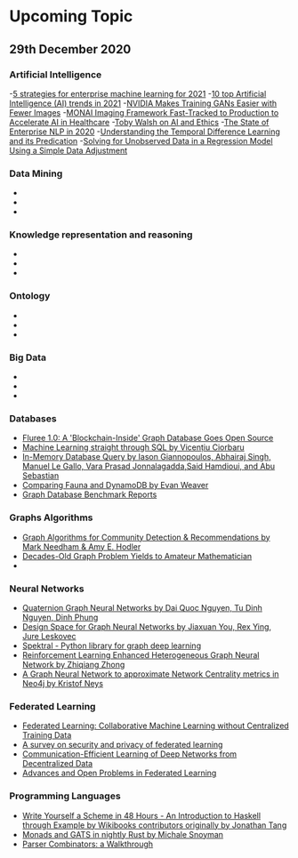 # Upcoming Topic

## 29th December 2020

### Artificial Intelligence
-[5 strategies for enterprise machine learning for 2021](https://www.kdnuggets.com/2020/12/5-strategies-enterprise-machine-learning-2021.html)
-[10 top Artificial Intelligence (AI) trends in 2021](https://enterprisersproject.com/article/2020/12/artificial-intelligence-ai-top-trends-2021?utm_campaign=weekly%20newsletter%20&utm_medium=email&_hsmi=103616357&_hsenc=p2ANqtz-_Hlj8gUb2ooMR9HhGvGk25_9Io1QZ_muAGzsLGR-b2mhn9h62peiz8bw0TKRve4reqGBLhAJwb8EjOb8swAX-9e3VKH63aC9lecZiG1iXTW5-4FQo&utm_content=103616357&utm_source=hs_email)
-[NVIDIA Makes Training GANs Easier with Fewer Images](https://opendatascience.com/nvidia-makes-training-gans-easier-with-fewer-images/?utm_campaign=Newsletters&utm_medium=email&_hsmi=103236222&_hsenc=p2ANqtz-9lJS445ZvSzEl9rQouzd7bIJz11qHcpe6BYVJokXFYjFbAFiG-V4nHnHARqAIUCYIO9oUselATBWop2BSYw8FiNwUKIJs__iyC0kuSiZDFbCJ5qdc&utm_content=103236222&utm_source=hs_email)
-[MONAI Imaging Framework Fast-Tracked to Production to Accelerate AI in Healthcare](https://blogs.nvidia.com/blog/2020/11/30/monai-ai-imaging-framework/?ncid=so-link-28301#cid=ix11_so-link_en-us)
-[Toby Walsh on AI and Ethics](https://opendatascience.com/toby-walsh-on-ai-for-ethics/?utm_campaign=Newsletters&utm_medium=email&_hsmi=101648288&_hsenc=p2ANqtz-8OOoHMQumpThAnPuOP0Xna_gGAjrzJdHCI6tXvPt3JjS3rfxu6SVP9-j6Rh-AY2h4A03ZkwtF1vsUb-ecd3UZCPeJ4xJiQ2zKLkAetK2HpVLnVaXY&utm_content=101648288&utm_source=hs_email)
-[The State of Enterprise NLP in 2020](https://opendatascience.com/the-state-of-enterprise-nlp-in-2020/?utm_campaign=Newsletters&utm_medium=email&_hsmi=100220106&_hsenc=p2ANqtz-8ayqFBefPaDORluKSn0QlgcTdr65ZDiyzsbCrHV9O6D0WOPz903v3K6-VWF_bf6vSGg12JipRIrTZQ1ZoqhqOIp2vLd_zInzOalE7knyBqFezMSsE&utm_content=100220106&utm_source=hs_email)
-[Understanding the Temporal Difference Learning and its Predication](https://opendatascience.com/understanding-the-temporal-difference-learning-and-its-predication/?utm_campaign=Newsletters&utm_medium=email&_hsmi=100220106&_hsenc=p2ANqtz-9okXOb7XN1jaD-_7vnEXtUnJgaLbtIodZHx8EiMorfvexNvGuBKeMoACl9QfA76pNeJPSmaYfeunV7ZI2sxrfQnQHkdb_SG4Ah9aVCk_pAO6mZrpo&utm_content=100220106&utm_source=hs_email)
-[Solving for Unobserved Data in a Regression Model Using a Simple Data Adjustment](https://opendatascience.com/solving-for-unobserved-data-in-a-regression-model-using-a-simple-data-adjustment/?utm_campaign=Newsletters&utm_medium=email&_hsmi=100220106&_hsenc=p2ANqtz--cADqhDaG4da4OrN_LcGzLrnfRQP73HkmgOWBjX_aaWYg09BFCc7Q4D9Iu_a2Jg1A1pmrtUsiKrXBAFNgYMZH_z4kq93ZqSj2Ei4uHu2j1yQQ0wWA&utm_content=100220106&utm_source=hs_email)


### Data Mining
-
-
-

### Knowledge representation and reasoning
- 
-
-
### Ontology
- 
-
-

### Big Data
- 
-
-


### Databases
- [Fluree 1.0: A 'Blockchain-Inside' Graph Database Goes Open Source ](https://flur.ee/2020/10/19/fluree-releases-version-1-0-under-open-source-license/)
- [Machine Learning straight through SQL by Vicențiu Ciorbaru](https://mariadb.org/machine-learning-sql/)
- [In-Memory Database Query by Iason Giannopoulos, Abhairaj Singh, Manuel Le Gallo, Vara Prasad Jonnalagadda,Said Hamdioui, and Abu Sebastian](https://onlinelibrary.wiley.com/doi/epdf/10.1002/aisy.202000141)
- [Comparing Fauna and DynamoDB by Evan Weaver](https://fauna.com/blog/comparing-fauna-and-dynamodb)
- [Graph Database Benchmark Reports](https://www.tigergraph.com/benchmark/)

### Graphs Algorithms
- [Graph Algorithms for Community Detection & Recommendations by Mark Needham & Amy E. Hodler](https://neo4j.com/blog/graph-algorithms-community-detection-recommendations/?ref=social-blog)
- [Decades-Old Graph Problem Yields to Amateur Mathematician](https://www.quantamagazine.org/decades-old-graph-problem-yields-to-amateur-mathematician-20180417/)
-

### Neural Networks
- [Quaternion Graph Neural Networks by Dai Quoc Nguyen, Tu Dinh Nguyen, Dinh Phung](https://arxiv.org/abs/2008.05089)
- [Design Space for Graph Neural Networks by Jiaxuan You, Rex Ying, Jure Leskovec](https://arxiv.org/abs/2011.08843)
- [Spektral - Python library for graph deep learning](https://graphneural.network)
- [Reinforcement Learning Enhanced Heterogeneous Graph Neural Network  by Zhiqiang Zhong](https://deepai.org/publication/reinforcement-learning-enhanced-heterogeneous-graph-neural-network)
- [A Graph Neural Network to approximate Network Centrality metrics in Neo4j  by Kristof Neys ](https://medium.com/neo4j/a-graph-neural-network-to-approximate-network-centralities-in-neo4j-2ee96705a464)

### Federated Learning
- [Federated Learning: Collaborative Machine Learning without Centralized Training Data](https://ai.googleblog.com/2017/04/federated-learning-collaborative.html)
- [A survey on security and privacy of federated learning](https://www.sciencedirect.com/science/article/abs/pii/S0167739X20329848)
- [Communication-Efficient Learning of Deep Networks from Decentralized Data](https://arxiv.org/pdf/1602.05629.pdf)
- [Advances and Open Problems in Federated Learning](https://arxiv.org/abs/1912.04977)

### Programming Languages
- [Write Yourself a Scheme in 48 Hours - An Introduction to Haskell through Example by Wikibooks contributors originally by Jonathan Tang](https://upload.wikimedia.org/wikipedia/commons/a/aa/Write_Yourself_a_Scheme_in_48_Hours.pdf?fbclid=IwAR3XIN6jof36_5Vjc5x3ruHE2TM2P4COhPdU4Q2Xrvdb8e51G239TDN6i1A)
- [Monads and GATS in nightly Rust by Michale Snoyman](https://libhunt.com/ahoy/messages/HSVzh8JwUp1NoGeAnGYhSmWva6RgugS8/click?signature=f220840e82ba229d0341e142dc1c2321159dc22f&url=https%3A%2F%2Fwww.fpcomplete.com%2Fblog%2Fmonads-gats-nightly-rust)
- [Parser Combinators: a Walkthrough](https://hasura.io/blog/parser-combinators-walkthrough/)
